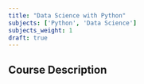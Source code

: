 ```yaml
---
title: "Data Science with Python"
subjects: ['Python', 'Data Science']
subjects_weight: 1
draft: true
---
```


## Course Description